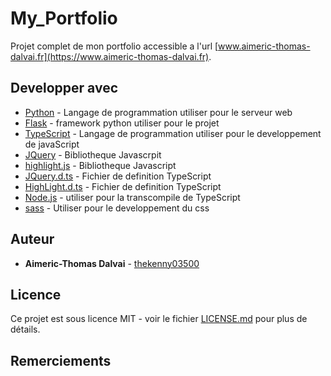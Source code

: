 # My_Portfolio

Projet complet de mon portfolio accessible a l'url [www.aimeric-thomas-dalvai.fr](https://www.aimeric-thomas-dalvai.fr).

## Developper avec

* [Python](https://www.python.org/) - Langage de programmation utiliser pour le serveur web
* [Flask](http://flask.pocoo.org/) - framework python utiliser pour le projet
* [TypeScript](https://www.typescriptlang.org/) - Langage de programmation utiliser pour le developpement de javaScript
* [JQuery](https://jquery.com/) - Bibliotheque Javascrpit 
* [highlight.js](https://github.com/highlightjs/highlight.js/) - Bibliotheque Javascript
* [JQuery.d.ts](https://github.com/DefinitelyTyped/DefinitelyTyped/blob/master/types/jquery/index.d.ts) - Fichier de definition TypeScript
* [HighLight.d.ts](https://github.com/DefinitelyTyped/DefinitelyTyped/blob/master/types/highlight.js/index.d.ts) - Fichier de definition TypeScript
* [Node.js](https://nodejs.org/en/) - utiliser pour la transcompile de TypeScript
* [sass](https://sass-lang.com/) - Utiliser pour le developpement du css

## Auteur

* **Aimeric-Thomas Dalvai** - [thekenny03500](https://github.com/thekenny03500)

## Licence

Ce projet est sous licence MIT - voir le fichier [LICENSE.md](LICENSE.md) pour plus de détails.

## Remerciements

